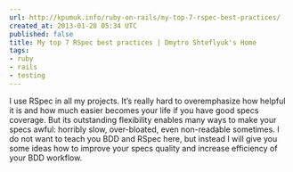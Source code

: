 ```yaml
---
url: http://kpumuk.info/ruby-on-rails/my-top-7-rspec-best-practices/
created_at: 2013-01-28 05:34 UTC
published: false
title: My top 7 RSpec best practices | Dmytro Shteflyuk's Home
tags:
- ruby
- rails
- testing
---
```


I use RSpec in all my projects. It’s really hard to overemphasize how helpful it is and how much easier becomes your life if you have good specs coverage. But its outstanding flexibility enables many ways to make your specs awful: horribly slow, over-bloated, even non-readable sometimes. I do not want to teach you BDD and RSpec here, but instead I will give you some ideas how to improve your specs quality and increase efficiency of your BDD workflow.
